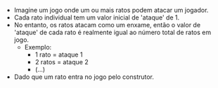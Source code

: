 - Imagine um jogo onde um ou mais ratos podem atacar um jogador.
- Cada rato individual tem um valor inicial de 'ataque' de 1.
- No entanto, os ratos atacam como um enxame, então o valor de 'ataque' de cada rato é realmente igual ao número total de ratos em jogo.
  - Exemplo:
    - 1 rato = ataque 1
    - 2 ratos = ataque 2
    - (...)
- Dado que um rato entra no jogo pelo construtor.
